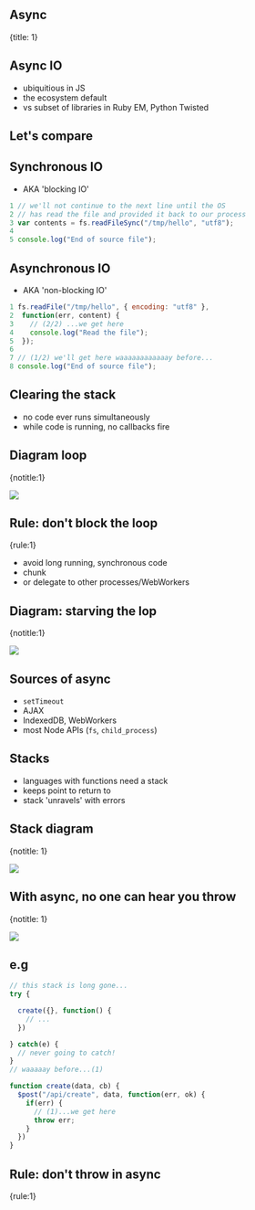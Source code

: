 ## Async
{title: 1}

## Async IO

- ubiquitious in JS
- the ecosystem default
- vs subset of libraries in Ruby EM, Python Twisted

## Let's compare

## Synchronous IO

- AKA 'blocking IO'

```javascript
1 // we'll not continue to the next line until the OS
2 // has read the file and provided it back to our process
3 var contents = fs.readFileSync("/tmp/hello", "utf8");
4 
5 console.log("End of source file");
```

## Asynchronous IO

- AKA 'non-blocking IO'

```javascript
1 fs.readFile("/tmp/hello", { encoding: "utf8" },
2  function(err, content) {
3    // (2/2) ...we get here
4    console.log("Read the file");
5  });
6
7 // (1/2) we'll get here waaaaaaaaaaaay before...
8 console.log("End of source file");
```

## Clearing the stack

- no code ever runs simultaneously
- while code is running, no callbacks fire

## Diagram loop
{notitle:1}

<img src="media/event-loop-schematic.png">

## Rule: don't block the loop
{rule:1}

- avoid long running, synchronous code
- chunk
- or delegate to other processes/WebWorkers

## Diagram: starving the lop
{notitle:1}

<img src="media/event-loop.png">

## Sources of async

- `setTimeout`
- AJAX
- IndexedDB, WebWorkers
- most Node APIs (`fs`, `child_process`)

## Stacks

- languages with functions need a stack
- keeps point to return to
- stack 'unravels' with errors

## Stack diagram
{notitle: 1}

<img src="media/stack-clear-errors.png">

## With async, no one can hear you throw
{notitle: 1}

<img src="media/stack-clear.png">

## e.g

```javascript
// this stack is long gone...
try {

  create({}, function() {
    // ...
  })

} catch(e) {
  // never going to catch!
}
// waaaaay before...(1)

function create(data, cb) {
  $post("/api/create", data, function(err, ok) {
    if(err) {
      // (1)...we get here
      throw err;
    }
  })
}
```

## Rule: don't throw in async
{rule:1}

